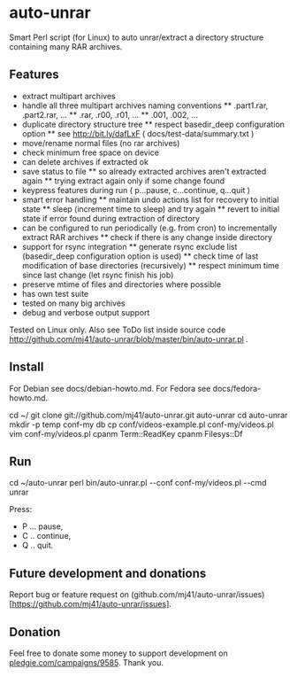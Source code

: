 auto-unrar
==========

Smart Perl script (for Linux) to auto unrar/extract a directory structure
containing many RAR archives.

Features
--------

* extract multipart archives
* handle all three multipart archives naming conventions
** .part1.rar, .part2.rar, ...
** .rar, .r00, .r01, ...
** .001, .002, ...
* duplicate directory structure tree
** respect basedir_deep configuration option
** see http://bit.ly/dafLxF ( docs/test-data/summary.txt )
* move/rename normal files (no rar archives)
* check minimum free space on device
* can delete archives if extracted ok
* save status to file
** so already extracted archives aren't extracted again
** trying extract again only if some change found
* keypress features during run ( p...pause, c...continue, q...quit )
* smart error handling
** maintain undo actions list for recovery to initial state
** sleep (increment time to sleep) and try again
** revert to initial state if error found during extraction of directory
* can be configured to run periodically (e.g. from cron) to incrementally extract RAR archives
** check if there is any change inside directory
* support for rsync integration
** generate rsync exclude list (basedir_deep configuration option is used)
** check time of last modification of base directories (recursively)
** respect minimum time since last change (let rsync finish his job)
* preserve mtime of files and directories where possible
* has own test suite
* tested on many big archives
* debug and verbose output support

Tested on Linux only. Also see ToDo list inside source code
http://github.com/mj41/auto-unrar/blob/master/bin/auto-unrar.pl .

Install
-------

For Debian see docs/debian-howto.md. For Fedora see docs/fedora-howto.md.

cd ~/
git clone git://github.com/mj41/auto-unrar.git auto-unrar
cd auto-unrar
mkdir -p temp conf-my db
cp conf/videos-example.pl conf-my/videos.pl
vim conf-my/videos.pl
cpanm Term::ReadKey
cpanm Filesys::Df

Run
---

cd ~/auto-unrar
perl bin/auto-unrar.pl --conf conf-my/videos.pl --cmd unrar

Press:
* P ... pause,
* C .. continue,
* Q .. quit.

Future development and donations
--------------------------------

Report bug or feature request on (github.com/mj41/auto-unrar/issues)[https://github.com/mj41/auto-unrar/issues].


Donation
--------

Feel free to donate some money to support development on 
[pledgie.com/campaigns/9585](http://pledgie.com/campaigns/9585). Thank you.
